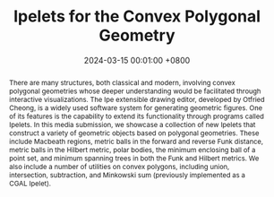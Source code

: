 ---
title:          "Ipelets for the Convex Polygonal Geometry"
date:           2024-03-15 00:01:00 +0800
selected:       true
pub:            "40th International Symposium on Computational Geometry (SoCG)"
pub_date:       "2024"
abstract: >-
 There are many structures, both classical and modern, involving convex polygonal geometries whose deeper understanding would be facilitated through interactive visualizations. The Ipe extensible drawing editor, developed by Otfried Cheong, is a widely used software system for generating geometric figures. One of its features is the capability to extend its functionality through programs called Ipelets. In this media submission, we showcase a collection of new Ipelets that construct a variety of geometric objects based on polygonal geometries. These include Macbeath regions, metric balls in the forward and reverse Funk distance, metric balls in the Hilbert metric, polar bodies, the minimum enclosing ball of a point set, and minimum spanning trees in both the Funk and Hilbert metrics. We also include a number of utilities on convex polygons, including union, intersection, subtraction, and Minkowski sum (previously implemented as a CGAL Ipelet).
cover:          /assets/images/covers/cover1.png
authors:
  - Nithin Parepally
  - Ainesh Chatterjee
  - Auguste Gezalyan
  - Hongyang Du
  - Sukrit Mangla
  - Kenny Wu
  - Sarah Hwang
  - David Mount
links:
  Paper: https://drops.dagstuhl.de/entities/document/10.4230/LIPIcs.SoCG.2024.92
  Software: https://archive.softwareheritage.org/browse/directory/9bd3fa80632acd54ba70aaa6d413da809ef3d73d/?origin_url=https://github.com/GeneralCoder365/umd_ipelets&revision=a192a2a0ed086dee45ac6823bcd7892efcbabfe7&snapshot=4669f223bd0bd8b718bbc43fb7fe8eb5e4014aa6

---